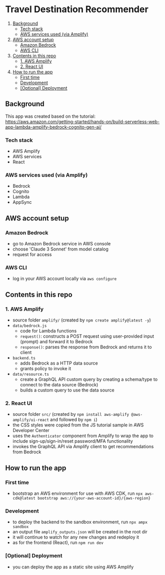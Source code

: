 # Travel Destination Recommender

1. [Background](#background)
   - [Tech stack](#tech-stack)
   - [AWS services used (via Amplify)](#aws-services-used-via-amplify)
2. [AWS account setup](#aws-account-setup)
   - [Amazon Bedrock](#amazon-bedrock)
   - [AWS CLI](#aws-cli)
3. [Contents in this repo](#contents-in-this-repo)
   - [1. AWS Amplify](#1-aws-amplify)
   - [2. React UI](#2-react-ui)
4. [How to run the app](#how-to-run-the-app)
   - [First time](#first-time)
   - [Development](#development)
   - [[Optional] Deployment](#optional-deployment)

## Background

This app was created based on the tutorial:  
https://aws.amazon.com/getting-started/hands-on/build-serverless-web-app-lambda-amplify-bedrock-cognito-gen-ai/

### Tech stack

- AWS Amplify
- AWS services
- React

### AWS services used (via Amplify)

- Bedrock
- Cognito
- Lambda
- AppSync

## AWS account setup

### Amazon Bedrock

- go to Amazon Bedrock service in AWS console
- choose 'Claude 3 Sonnet' from model catalog
- request for access

### AWS CLI

- log in your AWS account locally via `aws configure`

## Contents in this repo

### 1. AWS Amplify

- source folder `amplify/` (created by `npm create amplify@latest -y`)
- `data/bedrock.js`
  - code for Lambda functions
  - `request()`: constructs a POST request using user-provided input (prompt) and forward it to Bedrock
  - `response()`: parses the response from Bedrock and returns it to client
- `backend.ts`
  - adds Bedrock as a HTTP data source
  - grants policy to invoke it
- `data/resource.ts`
  - create a GraphQL API custom query by creating a schema/type to connect to the data source (Bedrock)
  - builds a custom query to use the data source

### 2. React UI

- source folder `src/` (created by `npm install aws-amplify @aws-amplify/ui-react` and followed by `npm i`)
- the CSS styles were copied from the JS tutorial sample in AWS Developer Center
- uses the `Authenticator` component from Amplify to wrap the app to include sign-up/sign-in/reset password/MFA functionality
- invokes the GraphQL API via Amplify client to get recommendations from Bedrock

## How to run the app

### First time

- bootstrap an AWS environment for use with AWS CDK, run `npx aws-cdk@latest bootstrap aws://{your-aws-account-id}/{aws-region}`

### Development

- to deploy the backend to the sandbox environment, run `npx ampx sandbox`
- an output file `amplify_outputs.json` will be created in the root dir
- it will continue to watch for any new changes and redeploy it
- as for the frontend (React), run `npm run dev`

### [Optional] Deployment

- you can deploy the app as a static site using AWS Amplify
